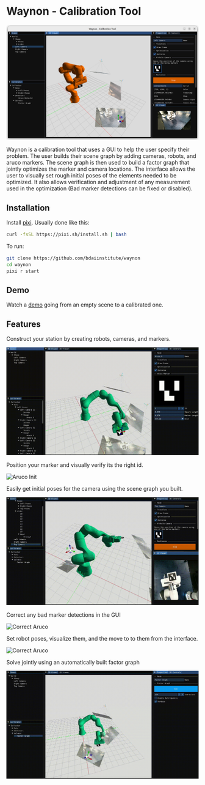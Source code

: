# Waynon - Calibration Tool

![Main GUI](assets/images/main_gui.png)

Waynon is a calibration tool that uses a GUI to help the user specify their problem. The user builds their scene graph by adding cameras, robots, and aruco markers. The scene graph is then used to build a factor graph that jointly optimizes the marker and camera locations. The interface allows the user to visually set rough initial poses of the elements needed to be optimized. It also allows verification and adjustment of any measurement used in the optimization (Bad marker detections can be fixed or disabled). 

## Installation
Install [pixi](https://pixi.sh/latest/#installation). Usually done like this:
```bash
curl -fsSL https://pixi.sh/install.sh | bash
```

To run:
```bash 
git clone https://github.com/bdaiinstitute/waynon
cd waynon
pixi r start
```

## Demo

Watch a [demo](https://drive.google.com/file/d/19FXmHkiccVga9ZXLLtYzjFnivqkYFcFb/view?usp=sharing) going from an empty scene to a calibrated one.

## Features
Construct your station by creating robots, cameras, and markers.

![Scene Graph](assets/images/waynon_scenegraph.gif)

Position your marker and visually verify its the right id.

![Aruco Init](assets/images/waynon_aruco_initialization.gif)

Easily get initial poses for the camera using the scene graph you built.

![Camera Guess](assets/images/waynon_camera_guess.gif)

Correct any bad marker detections in the GUI

![Correct Aruco](assets/images/waynon_aruco_correction.gif)

Set robot poses, visualize them, and the move to to them from the interface.

![Correct Aruco](assets/images/waynon_moving.gif)

Solve jointly using an automatically built factor graph

![Correct Aruco](assets/images/waynon_factorgraph.gif)
